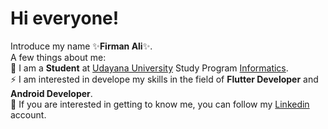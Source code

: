 # Hi everyone!

Introduce my name ✨**Firman Ali**✨.\
A few things about me:\
🏫 I am a **Student** at [Udayana University](https://www.unud.ac.id/) Study Program [Informatics](https://if.unud.ac.id/).\
⚡ I am interested in develope my skills in the field of **Flutter Developer** and **Android Developer**.\
💬 If you are interested in getting to know me, you can follow my [Linkedin](https://www.linkedin.com/in/firman-ali/) account.
